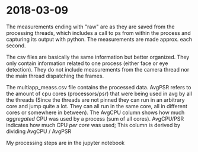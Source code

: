 # 2018-03-09

The measurements ending with "raw" are as they are saved from the
processing threads, which includes a call to ps from within the process and
capturing its output with python. The measurements are made approx. each second.

The csv files are basically the same information but better organized. They
only contain information related to one process (either face or eye
detection). They do not include measurements from the camera thread nor the
main thread dispatching the frames.

The multiapp_meass.csv file contains the processed data. AvgPSR refers to
the amount of cpu cores (processors/psr) that were being used in avg by all
the threads (Since the threads are not pinned they can run in an arbitrary
core and jump quite a lot. They can all run in the same core, all in
different cores or somewhere in between). The AvgCPU column shows how much
_aggregated_ CPU was used by a process (sum of all cores). AvgCPU/PSR
indicates how much CPU _per core_ was used; This column is derived by
dividing AvgCPU / AvgPSR

My processing steps are in the jupyter notebook
